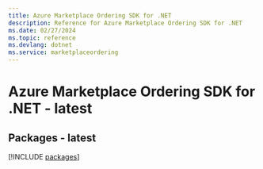 ```yaml
---
title: Azure Marketplace Ordering SDK for .NET
description: Reference for Azure Marketplace Ordering SDK for .NET
ms.date: 02/27/2024
ms.topic: reference
ms.devlang: dotnet
ms.service: marketplaceordering
---
```

# Azure Marketplace Ordering SDK for .NET - latest
## Packages - latest
[!INCLUDE [packages](marketplace-ordering-index.md)]